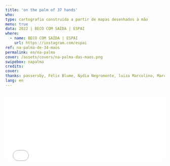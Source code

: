 ```yaml
---
title: 'on the palm of 37 hands'
who: 
type: cartografia construída a partir de mapas desenhados à mão
menu: true
data: 2022 | BECO COM SAÍDA | ESPAI
where: 
  - name: BECO COM SAÍDA | ESPAI
    url: https://instagram.com/espai
ref: na-palma-de-34-maos
permalink: en/na-palma
cover: /assets/covers/na-palma-das-maos.png
swipebox: napalma
credits: 
cover: 
thanks: passersby, Félix Blume, Nydia Negromonte, luiza Marcolino, Marcelo Drummond, Janaina Melo, Mariana Zani, Elisa Lana, João Paulo Costa, Bernardo Esteves, Tiago Esteves, Ana Esteves, Clarice Lacerda, Clarice Rodrigues, Luana Lorenzini, Mercedes Valadares, Helena Reis, Débora da padaria, Sérgio cheveiro, vendedores da Casa dos Parafusos, funcionárias dos Correios (unidade Raul Soares – BH), Maria Raquel Dias, alunas do Colégio Santa Dorotéia, Hamilton Reis, Rafael Reis, Túlio Jorge, Rafael Pimenta, Edimilson, farmacêutio da Drogaria do Dias, Flávia Mafra.
lang: en
---
```


  
<br>
 <div>
  <div style="width:100%; height:160vh !important;">  
  <div class="video-wrapper" style="width:100%; height: 80vh !important"> 
  <iframe src="../na-palma-de-34-maos" height="200" width="100%" style="border:0px" scrolling="no"></iframe>
  </div></div>
</div>
  <div class="overlay" onClick="style.pointerEvents='none'"></div>
  
*Click [here](../na-palma-de-34-maos){:target="_blank"} to open the map in a new tab.*
<br><br><br>
I came out of an alley in Belo Horizonte and asked passersby to draw maps by hand to guide me on exit routes from the places where we were, without however saying where I would like to go. The end of each map drawn was the starting point for a new path.

The hand-drawn maps are vectorized, rescaled and projected onto the geographic map of Belo Horizonte, making a collage and creating a new cartography of the city.

<br>

**Curators:** Marcelo Drummond e Janaina Melo

**Participants:** passersby, Elisa Lana, João Paulo Costa, Bernardo Esteves, Tiago Esteves, Ana Esteves, Clarice Lacerda, Clarice Rodrigues, Luana Lorenzini, Mercedes Valadares, Helena Reis, Débora da padaria, Sérgio cheveiro, vendedores da Casa dos Parafusos, funcionárias dos Correios (unidade Raul Soares – BH), Maria Raquel Dias, alunas do Colégio Santa Dorotéia, Hamilton Reis, Rafael Reis, Túlio Jorge, Rafael Pimenta, Edimilson, Drogaria do Dias e Flávia Mafra.
<br><br>

---

<br>
## Collage on the wall:

<br><br>
<img src="../assets/posts/palma_na_parede.gif" class="img-border">
<br><br>
  
---
  
<br>
